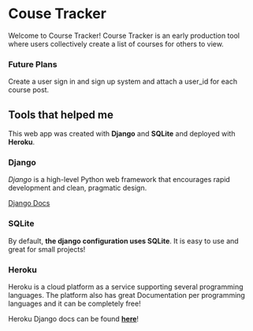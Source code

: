 # Couse Tracker

Welcome to Course Tracker!
Course Tracker is an early production tool where users collectively create a list of courses for others to view.

### Future Plans

Create a user sign in and sign up system and attach a user_id for each course post.

## Tools that helped me

This web app was created with **Django** and **SQLite** and deployed with **Heroku**.

### Django

*Django* is a high-level Python web framework that encourages rapid development and clean, pragmatic design. 

[Django Docs](https://docs.djangoproject.com/en/3.2/)

### SQLite

By default, **the django configuration uses SQLite**. It is easy to use and great for small projects!

### Heroku

Heroku is a cloud platform as a service supporting several programming languages. The platform also has great Documentation per programming languages and it can be completely free!

Heroku Django docs can be found **[here](https://devcenter.heroku.com/articles/deploying-python)**!
